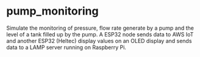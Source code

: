 # pump_monitoring
Simulate the monitoring of pressure, flow rate generate by a pump and the level of a tank filled up by the pump. A ESP32 node sends data to AWS IoT and another ESP32 (Heltec) display values on an OLED display and sends data to a LAMP server running on Raspberry Pi.
